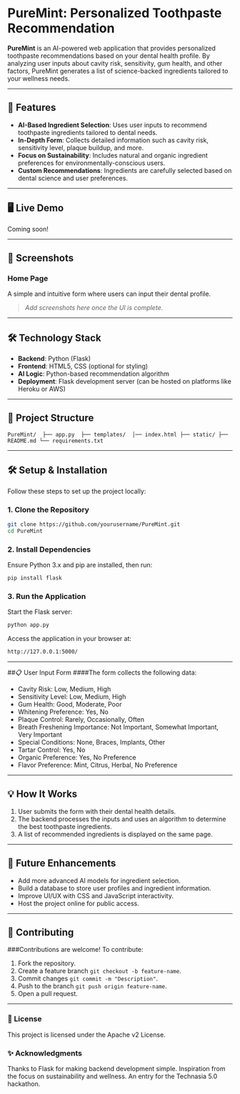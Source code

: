 # PureMint: Personalized Toothpaste Recommendation

**PureMint** is an AI-powered web application that provides personalized toothpaste recommendations based on your dental health profile. By analyzing user inputs about cavity risk, sensitivity, gum health, and other factors, PureMint generates a list of science-backed ingredients tailored to your wellness needs.

---

## 🚀 Features

- **AI-Based Ingredient Selection**: Uses user inputs to recommend toothpaste ingredients tailored to dental needs.
- **In-Depth Form**: Collects detailed information such as cavity risk, sensitivity level, plaque buildup, and more.
- **Focus on Sustainability**: Includes natural and organic ingredient preferences for environmentally-conscious users.
- **Custom Recommendations**: Ingredients are carefully selected based on dental science and user preferences.

---

## 🖥️ Live Demo

Coming soon!

---

## 📸 Screenshots

### Home Page
A simple and intuitive form where users can input their dental profile.

> _Add screenshots here once the UI is complete._

---

## 🛠️ Technology Stack

- **Backend**: Python (Flask)
- **Frontend**: HTML5, CSS (optional for styling)
- **AI Logic**: Python-based recommendation algorithm
- **Deployment**: Flask development server (can be hosted on platforms like Heroku or AWS)

---

## 📂 Project Structure

``
PureMint/ 
  ├── app.py 
  ├── templates/ 
    │── index.html
    ├── static/
    ├── README.md
    └── requirements.txt
``

---

## 🛠️ Setup & Installation

Follow these steps to set up the project locally:

### 1. Clone the Repository
```bash
git clone https://github.com/yourusername/PureMint.git
cd PureMint
```
### 2. Install Dependencies
Ensure Python 3.x and pip are installed, then run:
```bash
pip install flask
```
### 3. Run the Application
Start the Flask server:
```bash
python app.py
```
Access the application in your browser at:
```bash
http://127.0.0.1:5000/
```

---

##📋 User Input Form
####The form collects the following data:

- Cavity Risk: Low, Medium, High
- Sensitivity Level: Low, Medium, High
- Gum Health: Good, Moderate, Poor
- Whitening Preference: Yes, No
- Plaque Control: Rarely, Occasionally, Often
- Breath Freshening Importance: Not Important, Somewhat Important, Very Important
- Special Conditions: None, Braces, Implants, Other
- Tartar Control: Yes, No
- Organic Preference: Yes, No Preference
- Flavor Preference: Mint, Citrus, Herbal, No Preference

---

## 💡 How It Works
1. User submits the form with their dental health details.
2. The backend processes the inputs and uses an algorithm to determine the best toothpaste ingredients.
3. A list of recommended ingredients is displayed on the same page.

---

## 🧠 Future Enhancements
- Add more advanced AI models for ingredient selection.
- Build a database to store user profiles and ingredient information.
- Improve UI/UX with CSS and JavaScript interactivity.
- Host the project online for public access.

---

## 🖤 Contributing
###Contributions are welcome! To contribute:

1. Fork the repository.
2. Create a feature branch ``git checkout -b feature-name``.
3. Commit changes ``git commit -m "Description"``.
4. Push to the branch ``git push origin feature-name``.
5. Open a pull request.

---

### 📜 License
This project is licensed under the Apache v2 License.

### ✨ Acknowledgments
Thanks to Flask for making backend development simple.
Inspiration from the focus on sustainability and wellness.
An entry for the Technasia 5.0 hackathon.
